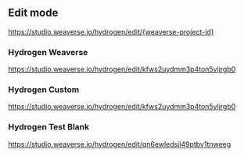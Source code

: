 ## Edit mode
https://studio.weaverse.io/hydrogen/edit/{weaverse-project-id}

### Hydrogen Weaverse
https://studio.weaverse.io/hydrogen/edit/kfws2uydmm3p4ton5vljrgb0

### Hydrogen Custom
https://studio.weaverse.io/hydrogen/edit/kfws2uydmm3p4ton5vljrgb0

### Hydrogen Test Blank
https://studio.weaverse.io/hydrogen/edit/qn6ewledsjl49ptbv1tnweeg